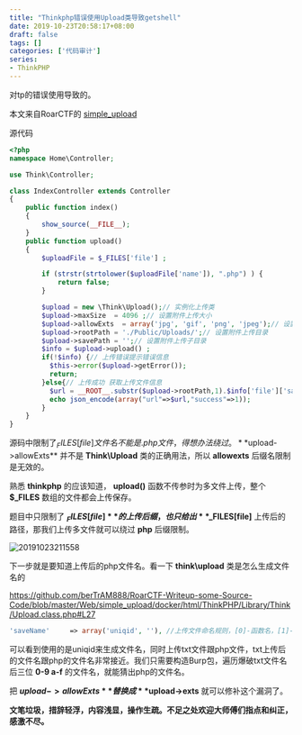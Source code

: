 ```yaml
---
title: "Thinkphp错误使用Upload类导致getshell"
date: 2019-10-23T20:58:17+08:00
draft: false
tags: []
categories: ['代码审计']
series:
- ThinkPHP
---
```


对tp的错误使用导致的。

<!--more-->

本文来自RoarCTF的 [simple_upload](https://github.com/berTrAM888/RoarCTF-Writeup-some-Source-Code/tree/master/Web/simple_upload) 

源代码

```php
<?php
namespace Home\Controller;

use Think\Controller;

class IndexController extends Controller
{
    public function index()
    {
        show_source(__FILE__);
    }
    public function upload()
    {
        $uploadFile = $_FILES['file'] ;

        if (strstr(strtolower($uploadFile['name']), ".php") ) {
            return false;
        }

        $upload = new \Think\Upload();// 实例化上传类
        $upload->maxSize  = 4096 ;// 设置附件上传大小
        $upload->allowExts  = array('jpg', 'gif', 'png', 'jpeg');// 设置附件上传类型
        $upload->rootPath = './Public/Uploads/';// 设置附件上传目录
        $upload->savePath = '';// 设置附件上传子目录
        $info = $upload->upload() ;
        if(!$info) {// 上传错误提示错误信息
          $this->error($upload->getError());
          return;
        }else{// 上传成功 获取上传文件信息
          $url = __ROOT__.substr($upload->rootPath,1).$info['file']['savepath'].$info['file']['savename'] ;
          echo json_encode(array("url"=>$url,"success"=>1));
        }
    }
} 
```

源码中限制了$_FILES[file]文件名不能是.php文件，得想办法绕过。 **$upload->allowExts** 并不是 **Think\Upload** 类的正确用法，所以 **allowexts** 后缀名限制是无效的。 

熟悉 **thinkphp** 的应该知道， **upload()** 函数不传参时为多文件上传，整个 **$_FILES** 数组的文件都会上传保存。

题目中只限制了 **$_FILES[file]** 的上传后缀，也只给出 **$_FILES[file]** 上传后的路径，那我们上传多文件就可以绕过 **php** 后缀限制。

![20191023211558](https://y4er.com/img/uploads/20191023211558.png)

 下一步就是要知道上传后的php文件名。看一下 **think\upload** 类是怎么生成文件名的

 https://github.com/berTrAM888/RoarCTF-Writeup-some-Source-Code/blob/master/Web/simple_upload/docker/html/ThinkPHP/Library/Think/Upload.class.php#L27 
```php
'saveName'     => array('uniqid', ''), //上传文件命名规则，[0]-函数名，[1]-参数，多个参数使用数组 
```

可以看到使用的是uniqid来生成文件名，同时上传txt文件跟php文件，txt上传后的文件名跟php的文件名非常接近。我们只需要构造Burp包，遍历爆破txt文件名后三位 **0-9 a-f** 的文件名，就能猜出php的文件名。

 把 **$upload->allowExts** 替换成 **$upload->exts** 就可以修补这个漏洞了。 



**文笔垃圾，措辞轻浮，内容浅显，操作生疏。不足之处欢迎大师傅们指点和纠正，感激不尽。**